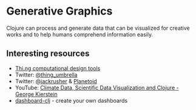 # Generative Graphics

Clojure can process and generate data that can be visualized for creative works and to help humans comprehend information easily.

## Interesting resources
* [Thi.ng computational design tools](https://demo.thi.ng/umbrella/iso-plasma/")
* Twitter: [@thing_umbrella](https://twitter.com/thing_umbrella)
* Twitter: [@jackrusher](https://twitter.com/jackrusher) & [Planetoid](https://gist.github.com/jackrusher/c7e6ebdafbf18b0178d52dc61e9bb89c)
* YouTube: [Climate Data, Scientific Data Visualization and Clojure - George Kierstein](https://www.youtube.com/watch?v=tBUmRcoCmPc)
* [dashboard-clj](https://github.com/multunus/dashboard-clj) - create your own dashboards


<iframe src="https://demo.thi.ng/umbrella/iso-plasma/" style="border:none;height:606px;width:606px;> </iframe>
